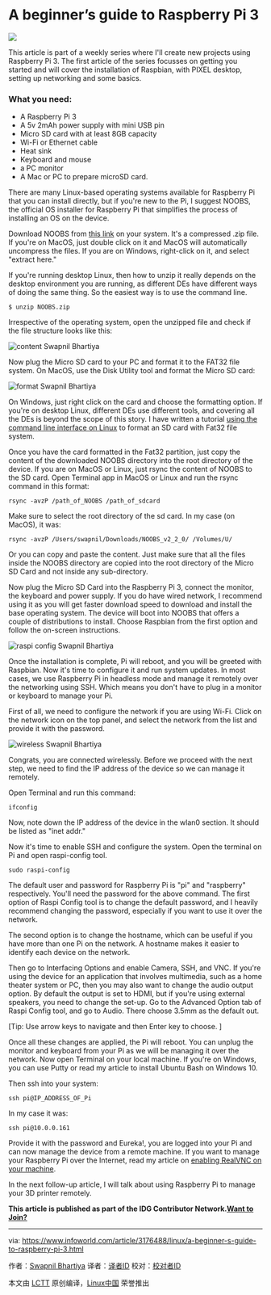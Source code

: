 A beginner’s guide to Raspberry Pi 3
======
![](https://images.techhive.com/images/article/2017/03/raspberry2-100711632-large.jpeg)

This article is part of a weekly series where I'll create new projects using Raspberry Pi 3. The first article of the series focusses on getting you started and will cover the installation of Raspbian, with PIXEL desktop, setting up networking and some basics.

###  What you need:

  * A Raspberry Pi 3
  * A 5v 2mAh power supply with mini USB pin
  * Micro SD card with at least 8GB capacity
  * Wi-Fi or Ethernet cable
  * Heat sink
  * Keyboard and mouse
  * a PC monitor
  * A Mac or PC to prepare microSD card.



There are many Linux-based operating systems available for Raspberry Pi that you can install directly, but if you're new to the Pi, I suggest NOOBS, the official OS installer for Raspberry Pi that simplifies the process of installing an OS on the device.

Download NOOBS from [this link][1] on your system. It's a compressed .zip file. If you're on MacOS, just double click on it and MacOS will automatically uncompress the files. If you are on Windows, right-click on it, and select "extract here."

If you're running desktop Linux, then how to unzip it really depends on the desktop environment you are running, as different DEs have different ways of doing the same thing. So the easiest way is to use the command line.

`$ unzip NOOBS.zip`

Irrespective of the operating system, open the unzipped file and check if the file structure looks like this:

![content][3] Swapnil Bhartiya

Now plug the Micro SD card to your PC and format it to the FAT32 file system. On MacOS, use the Disk Utility tool and format the Micro SD card:

![format][4] Swapnil Bhartiya

On Windows, just right click on the card and choose the formatting option. If you're on desktop Linux, different DEs use different tools, and covering all the DEs is beyond the scope of this story. I have written a tutorial [using the command line interface on Linux][5] to format an SD card with Fat32 file system.

Once you have the card formatted in the Fat32 partition, just copy the content of the downloaded NOOBS directory into the root directory of the device. If you are on MacOS or Linux, just rsync the content of NOOBS to the SD card. Open Terminal app in MacOS or Linux and run the rsync command in this format:

`rsync -avzP /path_of_NOOBS /path_of_sdcard`

Make sure to select the root directory of the sd card. In my case (on MacOS), it was:

`rsync -avzP /Users/swapnil/Downloads/NOOBS_v2_2_0/ /Volumes/U/`

Or you can copy and paste the content. Just make sure that all the files inside the NOOBS directory are copied into the root directory of the Micro SD Card and not inside any sub-directory.

Now plug the Micro SD Card into the Raspberry Pi 3, connect the monitor, the keyboard and power supply. If you do have wired network, I recommend using it as you will get faster download speed to download and install the base operating system. The device will boot into NOOBS that offers a couple of distributions to install. Choose Raspbian from the first option and follow the on-screen instructions.

![raspi config][6] Swapnil Bhartiya

Once the installation is complete, Pi will reboot, and you will be greeted with Raspbian. Now it's time to configure it and run system updates. In most cases, we use Raspberry Pi in headless mode and manage it remotely over the networking using SSH. Which means you don't have to plug in a monitor or keyboard to manage your Pi.

First of all, we need to configure the network if you are using Wi-Fi. Click on the network icon on the top panel, and select the network from the list and provide it with the password.

![wireless][7] Swapnil Bhartiya

Congrats, you are connected wirelessly. Before we proceed with the next step, we need to find the IP address of the device so we can manage it remotely.

Open Terminal and run this command:

`ifconfig`

Now, note down the IP address of the device in the wlan0 section. It should be listed as "inet addr."

Now it's time to enable SSH and configure the system. Open the terminal on Pi and open raspi-config tool.

`sudo raspi-config`

The default user and password for Raspberry Pi is "pi" and "raspberry" respectively. You'll need the password for the above command. The first option of Raspi Config tool is to change the default password, and I heavily recommend changing the password, especially if you want to use it over the network.

The second option is to change the hostname, which can be useful if you have more than one Pi on the network. A hostname makes it easier to identify each device on the network.

Then go to Interfacing Options and enable Camera, SSH, and VNC. If you're using the device for an application that involves multimedia, such as a home theater system or PC, then you may also want to change the audio output option. By default the output is set to HDMI, but if you're using external speakers, you need to change the set-up. Go to the Advanced Option tab of Raspi Config tool, and go to Audio. There choose 3.5mm as the default out.

[Tip: Use arrow keys to navigate and then Enter key to choose. ]

Once all these changes are applied, the Pi will reboot. You can unplug the monitor and keyboard from your Pi as we will be managing it over the network. Now open Terminal on your local machine. If you're on Windows, you can use Putty or read my article to install Ubuntu Bash on Windows 10.

Then ssh into your system:

`ssh pi@IP_ADDRESS_OF_Pi`

In my case it was:

`ssh pi@10.0.0.161`

Provide it with the password and Eureka!, you are logged into your Pi and can now manage the device from a remote machine. If you want to manage your Raspberry Pi over the Internet, read my article on [enabling RealVNC on your machine][8].

In the next follow-up article, I will talk about using Raspberry Pi to manage your 3D printer remotely.

**This article is published as part of the IDG Contributor Network.[Want to Join?][9]**

--------------------------------------------------------------------------------

via: https://www.infoworld.com/article/3176488/linux/a-beginner-s-guide-to-raspberry-pi-3.html

作者：[Swapnil Bhartiya][a]
译者：[译者ID](https://github.com/译者ID)
校对：[校对者ID](https://github.com/校对者ID)

本文由 [LCTT](https://github.com/LCTT/TranslateProject) 原创编译，[Linux中国](https://linux.cn/) 荣誉推出

[a]:https://www.infoworld.com/author/Swapnil-Bhartiya/
[1]:https://www.raspberrypi.org/downloads/noobs/
[2]:http://idgenterprise.selz.com
[3]:https://images.techhive.com/images/article/2017/03/content-100711633-large.jpg
[4]:https://images.techhive.com/images/article/2017/03/format-100711635-large.jpg
[5]:http://www.cio.com/article/3176034/linux/how-to-format-an-sd-card-in-linux.html
[6]:https://images.techhive.com/images/article/2017/03/raspi-config-100711634-large.jpg
[7]:https://images.techhive.com/images/article/2017/03/wireless-100711636-large.jpeg
[8]:http://www.infoworld.com/article/3171682/internet-of-things/how-to-access-your-raspberry-pi-remotely-over-the-internet.html
[9]:https://www.infoworld.com/contributor-network/signup.html
